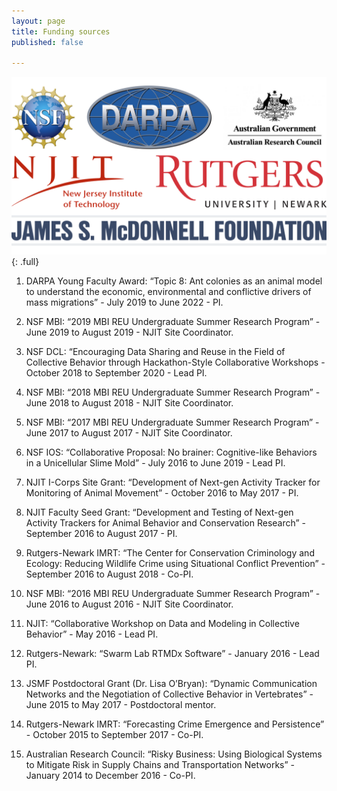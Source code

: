 ```yaml
---
layout: page
title: Funding sources
published: false

---
```


![banner](/img/posts/funding/funding.png){: .full}

1. DARPA Young Faculty Award: “Topic 8: Ant colonies as an animal model to understand the economic, environmental and conflictive drivers of mass migrations” - July 2019 to June 2022 - PI.  

1. NSF MBI: “2019 MBI REU Undergraduate Summer Research Program” - June 2019 to August 2019 - NJIT Site Coordinator.

1. NSF DCL: “Encouraging Data Sharing and Reuse in the Field of Collective Behavior through Hackathon-Style Collaborative Workshops - October 2018 to September 2020 - Lead PI.

1. NSF MBI: “2018 MBI REU Undergraduate Summer Research Program” - June 2018 to August 2018 - NJIT Site Coordinator.

1. NSF MBI: “2017 MBI REU Undergraduate Summer Research Program” - June 2017 to August 2017 - NJIT Site Coordinator.

1. NSF IOS: “Collaborative Proposal: No brainer: Cognitive-like Behaviors in a Unicellular Slime Mold” - July 2016 to June 2019 - Lead PI.

1. NJIT I-Corps Site Grant: “Development of Next-gen Activity Tracker for Monitoring of Animal Movement” - October 2016 to May 2017 - PI.

1. NJIT Faculty Seed Grant: “Development and Testing of Next-gen Activity Trackers for Animal Behavior and Conservation Research” - September 2016 to August 2017 - PI.

1. Rutgers-Newark IMRT: “The Center for Conservation Criminology and Ecology: Reducing Wildlife Crime using Situational Conflict Prevention” - September 2016 to August 2018 - Co-PI.

1. NSF MBI: “2016 MBI REU Undergraduate Summer Research Program” - June 2016 to August 2016 - NJIT Site Coordinator.

1. NJIT: “Collaborative Workshop on Data and Modeling in Collective Behavior” - May 2016 - Lead PI.

1. Rutgers-Newark: “Swarm Lab RTMDx Software” - January 2016 - Lead PI.

1. JSMF Postdoctoral Grant (Dr. Lisa O’Bryan): “Dynamic Communication Networks and the Negotiation of Collective Behavior in Vertebrates” - June 2015 to May 2017 - Postdoctoral mentor.

1. Rutgers-Newark IMRT: “Forecasting Crime Emergence and Persistence” - October 2015 to September 2017 - Co-PI.

1. Australian Research Council: “Risky Business: Using Biological Systems to Mitigate Risk in Supply Chains and Transportation Networks” - January 2014 to December 2016 - Co-PI.
